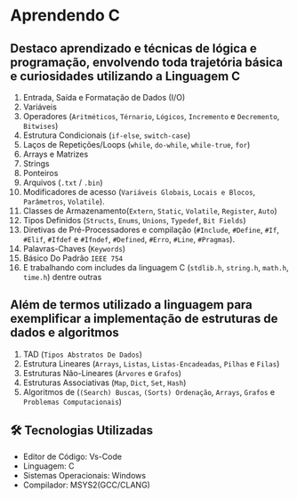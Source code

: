 # Aprendendo C

## Destaco aprendizado e técnicas de lógica e programação, envolvendo toda trajetória básica e curiosidades utilizando a Linguagem C

1. Entrada, Saída e Formatação de Dados (I/O)
2. Variáveis
3. Operadores (`Aritméticos`, `Térnario`, `Lógicos`, `Incremento` e `Decremento`, `Bitwises`)
4. Estrutura Condicionais (`if-else`, `switch-case`)
5. Laços de Repetições/Loops (`while`, `do-while`, `while-true`, `for`)
6. Arrays e Matrizes
7. Strings
8. Ponteiros
9. Arquivos (`.txt` / `.bin`)
10. Modificadores de acesso (`Variáveis Globais`, `Locais e Blocos`, `Parâmetros`, `Volatile`).
11. Classes de Armazenamento(`Extern`, `Static`, `Volatile`, `Register`, `Auto`)
12. Tipos Definidos (`Structs`, `Enums`, `Unions`, `Typedef`, `Bit Fields`)
13. Diretivas de Pré-Processadores e compilação (`#Include`, `#Define`, `#If`, `#Elif`, `#Ifdef` e `#Ifndef`, `#Defined`, `#Erro`, `#Line`, `#Pragmas`).
14. Palavras-Chaves (`Keywords`)
15. Básico Do Padrão `IEEE 754`
16. E trabalhando com includes da linguagem C (`stdlib.h`, `string.h`, `math.h`, `time.h`) dentre outras

## Além de termos utilizado a linguagem para exemplificar a implementação de estruturas de dados e algoritmos

1. TAD (`Tipos Abstratos De Dados`)
2. Estrutura Lineares (`Arrays`, `Listas`, `Listas-Encadeadas`, `Pilhas` e `Filas`)
3. Estruturas Não-Lineares (`Árvores` e `Grafos`)
4. Estruturas Associativas (`Map`, `Dict`, `Set`, `Hash`)
5. Algoritmos de (`(Search) Buscas`, `(Sorts) Ordenação`, `Arrays`, `Grafos` e `Problemas Computacionais`)

## 🛠️ Tecnologias Utilizadas

- Editor de Código: Vs-Code
- Linguagem: C
- Sistemas Operacionais: Windows
- Compilador: MSYS2(GCC/CLANG)
